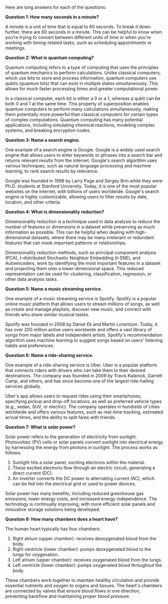 Here are long answers for each of the questions:

**Question 1: How many seconds in a minute?**

A minute is a unit of time that is equal to 60 seconds. To break it down further, there are 60 seconds in a minute. This can be helpful to know when you're trying to convert between different units of time or when you're working with timing-related tasks, such as scheduling appointments or meetings.

**Question 2: What is quantum computing?**

Quantum computing refers to a type of computing that uses the principles of quantum mechanics to perform calculations. Unlike classical computers, which use bits to store and process information, quantum computers use qubits (quantum bits) that can exist in multiple states simultaneously. This allows for much faster processing times and greater computational power.

In a classical computer, each bit is either a 0 or a 1, whereas a qubit can be both 0 and 1 at the same time. This property of superposition enables quantum computers to perform many calculations simultaneously, making them potentially more powerful than classical computers for certain types of complex computations. Quantum computing has many potential applications, including simulating chemical reactions, modeling complex systems, and breaking encryption codes.

**Question 3: Name a search engine.**

One example of a search engine is Google. Google is a widely used search engine that allows users to enter keywords or phrases into a search bar and returns relevant results from the internet. Google's search algorithm uses various techniques, such as natural language processing and machine learning, to rank search results by relevance.

Google was founded in 1998 by Larry Page and Sergey Brin while they were Ph.D. students at Stanford University. Today, it is one of the most popular websites on the internet, with billions of users worldwide. Google's search engine is highly customizable, allowing users to filter results by date, location, and other criteria.

**Question 4: What is dimensionality reduction?**

Dimensionality reduction is a technique used in data analysis to reduce the number of features or dimensions in a dataset while preserving as much information as possible. This can be helpful when dealing with high-dimensional datasets, where there may be many irrelevant or redundant features that can mask important patterns or relationships.

Dimensionality reduction methods, such as principal component analysis (PCA), t-distributed Stochastic Neighbor Embedding (t-SNE), and Autoencoders, work by identifying the most important features in a dataset and projecting them onto a lower-dimensional space. This reduced representation can be used for clustering, classification, regression, or other data analysis tasks.

**Question 5: Name a music streaming service.**

One example of a music streaming service is Spotify. Spotify is a popular online music platform that allows users to stream millions of songs, as well as create and manage playlists, discover new music, and connect with friends who share similar musical tastes.

Spotify was founded in 2008 by Daniel Ek and Martin Lorentzon. Today, it has over 200 million active users worldwide and offers a vast library of songs from major labels and independent artists. Spotify's recommendation algorithm uses machine learning to suggest songs based on users' listening habits and preferences.

**Question 6: Name a ride-sharing service.**

One example of a ride-sharing service is Uber. Uber is a popular platform that connects riders with drivers who can take them to their desired destinations. The company was founded in 2009 by Travis Kalanick, Garrett Camp, and others, and has since become one of the largest ride-hailing services globally.

Uber's app allows users to request rides using their smartphones, specifying pickup and drop-off locations, as well as preferred vehicle types (e.g., sedan, SUV, or electric). The company operates in hundreds of cities worldwide and offers various features, such as real-time tracking, estimated arrival times, and the ability to split fares with friends.

**Question 7: What is solar power?**

Solar power refers to the generation of electricity from sunlight. Photovoltaic (PV) cells or solar panels convert sunlight into electrical energy by harnessing the energy from photons in sunlight. The process works as follows:

1. Sunlight hits a solar panel, exciting electrons within the material.
2. These excited electrons flow through an electric circuit, generating a direct current (DC).
3. An inverter converts the DC power to alternating current (AC), which can be fed into the electrical grid or used to power devices.

Solar power has many benefits, including reduced greenhouse gas emissions, lower energy costs, and increased energy independence. The technology is continually improving, with more efficient solar panels and innovative storage solutions being developed.

**Question 8: How many chambers does a heart have?**

The human heart typically has four chambers:

1. Right atrium (upper chamber): receives deoxygenated blood from the body.
2. Right ventricle (lower chamber): pumps deoxygenated blood to the lungs for oxygenation.
3. Left atrium (upper chamber): receives oxygenated blood from the lungs.
4. Left ventricle (lower chamber): pumps oxygenated blood throughout the body.

These chambers work together to maintain healthy circulation and provide essential nutrients and oxygen to organs and tissues. The heart's chambers are connected by valves that ensure blood flows in one direction, preventing backflow and maintaining proper blood pressure.